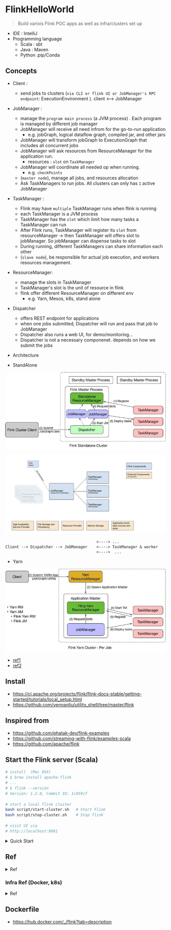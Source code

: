 # FlinkHelloWorld
> Build variois Flink POC apps as well as infra/clusters set up

- IDE : IntelliJ
- Programming language
	- Scala : sbt
	- Java : Maven
	- Python :pip/Conda

## Concepts
- Client :
	- send jobs to clusters (`via CLI or flink UI or JobManager's RPC endpoint`: ExecutionEnvironment ). client <--> JobManager
- JobManager : 
	- manage the `program main process` (a JVM process) . Each program is managed by different job manager
	- JobManager will receive all need infrom for the go-to-run application
		- e.g. jobGraph, logical dataflow graph, compiled jar, and other jars
	- JobManager will transform jobGraph to ExecutionGraph that includes all concurrent jobs
	- JobManager will ask resources from ResourceManager for the application run.
		- resources : `slot` on `TaskManager`
	- JobManager will coordinate all needed op when running. 
		- e.g. `checkPoints`
	- (`master node`), manage all jobs, and resources allocation
	- Ask TaskManagers to run jobs. All clusters can only has `1` active JobManager
- TaskManager :
	- Flink may have `multiple` TaskManager runs when flink is running
	- each TaskManager is a JVM process
	- TaskManager has the `slot` which limit how many tasks a TaskManager can run
	- After Flink runs, TaskManager will register its `slot` from resourceManager
	   -> then TaskManager will offers slot to jobManager. So jobManager can dispense tasks to slot
	- During running,  different TaskManagers can share information each other
	- (`slave node`), be responsible for actual job execution, and workers resources management. 
- ResourceManager:
	- manage the slots in TaskManager
	- TaskManager's slot is the unit of resource in flink
	- flink offer different ResourceManager on different env
		- e.g. Yarn, Mesos, k8s, stand alone
- Dispatcher
	- offers REST endpoint for applications
	- when one jobs submitted, Dispatcher will run and pass that job to JobManager
	- Dispatcher also runs a web UI, for demo/monitoring...
	- Dispatcher is not a necessary componenet. depends on how we submit the jobs

- Architecture

- StandAlone
<p ><img src ="https://github.com/yennanliu/flinkhelloworld/blob/master/doc/flink_standalone2.jpeg"></p>
<p ><img src ="https://github.com/yennanliu/flinkhelloworld/blob/master/doc/flink_standalone1.png"></p>


```
                                        <----> ... 
Client --> Dispatcher --> JobManager    <----> TaskManager & worker
                                        <---->  ...
```

- Yarn

<p ><img src ="https://github.com/yennanliu/flinkhelloworld/blob/master/doc/flink_yarn1.jpeg"></p>


- [ref1](https://ci.apache.org/projects/flink/flink-docs-release-1.12/deployment/#per-job-mode)
- [ref2](https://codingnote.cc/zh-hk/p/38108/)

## Install
- https://ci.apache.org/projects/flink/flink-docs-stable/getting-started/tutorials/local_setup.html
- https://github.com/yennanliu/utility_shell/tree/master/flink

## Inspired from 
- https://github.com/phatak-dev/flink-examples
- https://github.com/streaming-with-flink/examples-scala
- https://github.com/apache/flink

## Start the Flink server (Scala)

```bash
# install  (Mac OSX)
# $ brew install apache-flink
# ...
# $ flink --version
# Version: 1.2.0, Commit ID: 1c659cf

# start a local flink cluster
bash script/start-cluster.sh   # Start Flink
bash script/stop-cluster.sh    # Stop flink

# visit UI via 
# http://localhost:8081
```

<details>
<summary>Quick Start</summary>

### Run manually

```bash
# build
sbt assembly

# run the flink cluster (local)
bash script/start-cluster.sh 

# run batch apps
/usr/local/bin/flink run -c examples.WordCount -d target/scala-2.12/flinkhelloworld-assembly-1.0.jar

/usr/local/bin/flink run -c examples.WordCount2 -d target/scala-2.12/flinkhelloworld-assembly-1.0.jar

# JOB 1
# run stream apps
nc -lk 9999

/usr/local/bin/flink run -c dev.StreamFromSocketV1 -d target/scala-2.12/flinkhelloworld-assembly-1.0.jar

# JOB 2
# trigger kafka send event to topic = "raw_data" first
# https://github.com/yennanliu/KafkaSparkPoc/blob/main/kafka/src/main/scala/com/yen/Producer/producerV1.scala
/usr/local/bin/flink run -c dev.streamFromKafkaV1 -d target/scala-2.12/flinkhelloworld-assembly-1.0.jar
```

## Send the stream via CLI
```bash
# send to localhost:9000
nc -l 9000
```

## Quick start (Scala REPL)
```bash
bash script/start-scala-shell.sh local
```

## Quick start (docker)

```bash 
# V1
# https://ci.apache.org/projects/flink/flink-docs-stable/deployment/resource-providers/standalone/docker.html#enabling-python

FLINK_PROPERTIES="jobmanager.rpc.address: jobmanager"
docker network create flink-network

# TaskManager
docker run \
    -d \
    --rm \
    --name=jobmanager \
    --network flink-network \
    --publish 8081:8081 \
    --env FLINK_PROPERTIES="${FLINK_PROPERTIES}" \
    flink:1.12.0-scala_2.11 jobmanager

# TaskManager
docker run \
    -d \
    --rm \
    --name=taskmanager \
    --network flink-network \
    --env FLINK_PROPERTIES="${FLINK_PROPERTIES}" \
    flink:1.12.0-scala_2.11 taskmanager

# web UI : localhost:8080

# run some jobs

# batch
flink run examples/batch/ConnectedComponents.jar 
flink run examples/batch/EnumTriangles.jar 
flink run examples/batch/PageRank.jar 
flink run examples/batch/WebLogAnalysis.jar 
flink run examples/batch/DistCp.jar 
flink run examples/batch/KMeans.jar 
flink run examples/batch/TransitiveClosure.jar 
flink run examples/batch/WordCount.jar 
flink run examples/batch/ConnectedComponents.jar

# stream
flink run examples/streaming/WordCount.jar
flink run examples/streaming/SessionWindowing.jar
flink run examples/streaming/StateMachineExample.jar
flink run examples/streaming/Iteration.jar
flink run examples/streaming/SessionWindowing.jar
flink run examples/streaming/TopSpeedWindowing.jar
```

```bash
# V2
# pull the dokcer image
docker pull flink

# Method 1) run a JobManager (master)
docker run --name flink_jobmanager -d -t flink jobmanager
docker run -it flink bash
flink run examples/batch/WordCount.jar
flink run examples/batch/KMeans.jar 
flink run examples/streaming/SocketWindowWordCount.jar  --port 9000

# Method 2) run a TaskManager (worker). 
# Notice that workers need to register with the JobManager directly or via ZooKeeper so the master starts to send them tasks to execute.
docker run --name flink_taskmanager -d -t flink taskmanager

# Method 3) Running a cluster using Docker Compose
docker-compose up
```

```bash
# V3 
git clone https://github.com/yennanliu/flinkhelloworld.git
cd flinkhelloworld
docker-compose -f  docker-compose-dev.yml up --build -d

# should start a jobmanager, taskmanager
```

</details>

## Ref 

<details>
<summary>Ref</summary>

- Start Flink with SBT Scala
	- https://ci.apache.org/projects/flink/flink-docs-master/dev/project-configuration.html

- Flink Scala
	- https://ci.apache.org/projects/flink/flink-docs-release-1.10/dev/projectsetup/scala_api_quickstart.html

- Flink train
	- https://training.ververica.com/

- Flink example
	- https://ci.apache.org/projects/flink/flink-docs-release-1.10/getting-started/examples/
	- https://www.elastic.co/blog/building-real-time-dashboard-applications-with-apache-flink-elasticsearch-and-kibana?fbclid=IwAR0EzGMB-P_gazMyG2yG4GgmTjwxwz_aXE4vpbV51nY29e55jcMqezp_pvw

- Flink load json
	- https://flink.sojb.cn/dev/table/connect.html#json-format
	- https://flink-docs-cn.gitbook.io/project/05-ying-yong-kai-fa/04-table-api-and-sql/lian-jie-wai-bu-xi-tong
	- Example
		- https://gousios.gr/courses/bigdata/2017/assignment-streaming.html
		- https://gousios.org/courses/bigdata/2017/assignment-streaming-solutions.pdf

- json4s intro	
	- https://www.cnblogs.com/yyy-blog/p/11819302.html
	- https://blog.csdn.net/leehbing/article/details/74391308
	- https://code5.cn/so/scala/1794442

- Import Scala into an IDE
	- https://ci.apache.org/projects/flink/flink-docs-stable/flinkDev/ide_setup.html

</details>

### Infra Ref (Docker, k8s)

<details>
<summary>Ref</summary>

- Flink with docker
	- https://flink.apache.org/news/2020/08/20/flink-docker.html
	- https://ci.apache.org/projects/flink/flink-docs-stable/ops/deployment/docker.html

- Flink with K8S
	- https://ci.apache.org/projects/flink/flink-docs-stable/ops/deployment/kubernetes.html

- Flink sink data to hadoop/Avro/Parquet/ORC...
	- https://ci.apache.org/projects/flink/flink-docs-stable/dev/connectors/streamfile_sink.html#bulk-encoded-formats

</details>

## Dockerfile
- https://hub.docker.com/_/flink?tab=description
